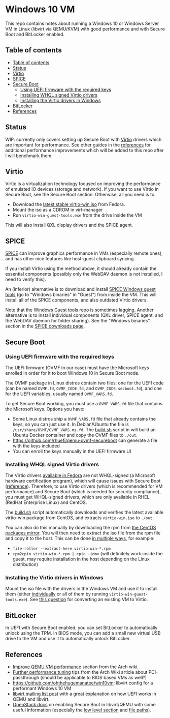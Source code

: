 # Windows 10 VM

This repo contains notes about running a Windows 10 or Windows Server VM in
Linux (libvirt via QEMU/KVM) with good performance and with Secure Boot and
BitLocker enabled.

## Table of contents

- [Table of contents](#table-of-contents)
- [Status](#status)
- [Virtio](#virtio)
- [SPICE](#spice)
- [Secure Boot](#secure-boot)
  - [Using UEFI firmware with the required keys](#using-uefi-firmware-with-the-required-keys)
  - [Installing WHQL signed Virtio drivers](#installing-whql-signed-virtio-drivers)
  - [Installing the Virtio drivers in Windows](#installing-the-virtio-drivers-in-windows)
- [BitLocker](#bitlocker)
- [References](#references)

## Status

WIP: currently only covers setting up Secure Boot with [Virtio](#virtio) drivers
which are important for performance. See other guides in the
[references](#references) for additional performance improvements which will be
added to this repo after I will benchmark them.

## Virtio

Virtio is a virtualization technology focused on improving the performance of
emulated IO devices (storage and network). If you want to use Virtio in Secure
Boot, see the Secure Boot section. Otherwise, all you need is to:

- Download the
  [latest stable virtio-win iso](https://fedorapeople.org/groups/virt/virtio-win/direct-downloads/stable-virtio/virtio-win.iso)
  from Fedora.
- Mount the iso as a CDROM in virt-manager
- Run `virtio-win-guest-tools.exe` from the drive inside the VM

This will also install QXL display drivers and the SPICE agent.

## SPICE

[SPICE](https://www.spice-space.org/spice-user-manual.html) can improve graphics
performance in VMs (especially remote ones), and has other nice features like
host-guest clipboard syncing.

If you install Virtio using the method above, it should already contain the
essential components (possibly only the WebDAV daemon is not installed, I need
to verify this).

An (inferior) alternative is to download and install
[SPICE Windows guest tools](https://www.spice-space.org/download.html) (go to
"Windows binaries" in "Guest") from inside the VM. This will install all of the
SPICE components, and also outdated Virtio drivers.

Note that the
[Windows Guest tools repo](https://gitlab.freedesktop.org/spice/win32/spice-nsis)
is sometimes lagging. Another alternative is to install individual components
(QXL driver, SPICE agent, and the WebDAV daemon for folder sharing). See the
"Windows binaries" section in the
[SPICE downloads page](https://www.spice-space.org/download.html).

## Secure Boot

### Using UEFI firmware with the required keys

The UEFI firmware (OVMF in our case) must have the Microsoft keys enrolled in
order for it to boot Windows 10 in Secure Boot mode.

The OVMF package in Linux distros contain two files: one for the UEFI code (can
be named `OVMF.fd`, `OVMF_CODE.fd`, and `OVMF_CODE.secboot.fd`), and one for the
UEFI variables, usually named `OVMF_VARS.fd`.

To get Secure Boot working, you must use a `OVMF_VARS.fd` file that contains the
Microsoft keys. Options you have:

- Some Linux distros ship a `OVMF_VARS.fd` file that already contains the keys,
  so you can just use it. In Debian/Ubuntu the file is
  `/usr/share/OVMF/OVMF_VARS.ms.fd`. The [build.sh](./build.sh) script in will
  build an Ubuntu Docker container and copy the OVMF files to `./out`.
- <https://github.com/rhuefi/qemu-ovmf-secureboot> can generate a file with the
  keys included
- You can enroll the keys manually in the UEFI firmware UI

### Installing WHQL signed Virtio drivers

The Virtio drivers
[available in Fedora](https://docs.fedoraproject.org/en-US/quick-docs/creating-windows-virtual-machines-using-virtio-drivers/index.html#virtio-win-direct-downloads)
are not WHQL-signed (a Microsoft hardware certification program), which will
cause issues with Secure Boot
([reference](https://teams.microsoft.com/l/message/19:c0b91625615749b7bab11ca6cacb4784@thread.skype/1590069755600?tenantId=72f988bf-86f1-41af-91ab-2d7cd011db47&groupId=5e84b409-683b-44b3-af81-a2900a48b8a7&parentMessageId=1589810528154&teamName=Microsoft%20%E2%9D%A4%20Linux&channelName=Windows%20VM%20tips%2C%20tricks%2C%20and%20help&createdTime=1590069755600)).
Therefore, to use Virtio drivers (which is recommended for VM performance) and
Secure Boot (which is needed for security compliance), you must get WHQL-signed
drivers, which are only available in RHEL (RedHat Enterprise Linux) and CentOS.

The [build.sh](./build.sh) script automatically downloads and verifies the
latest available virtio-win package from CentOS, and extracts `virtio-win.iso`
to `./out`.

You can also do this manually by downloading the rpm from
[the CentOS packages mirror](http://mirror.centos.org/centos/8-stream/AppStream/x86_64/os/Packages).
You will then need to extract the iso file from the rpm file and copy it to the
host. This can be done
[in multiple ways](https://stackoverflow.com/questions/18787375/how-do-i-extract-the-contents-of-an-rpm),
for example:

- `file-roller --extract-here virtio-win-*.rpm`
- `rpm2cpio virtio-win-*.rpm | cpio -idmv` (will definitely work inside the
  guest, may require installation in the host depending on the Linux
  distribution)

### Installing the Virtio drivers in Windows

Mount the iso file with the drivers in the Windows VM and use it to install them
(either
[individually](https://access.redhat.com/documentation/en-us/red_hat_enterprise_linux/6/html/virtualization_host_configuration_and_guest_installation_guide/form-virtualization_host_configuration_and_guest_installation_guide-para_virtualized_drivers-mounting_the_image_with_virt_manager)
or all of them by running `virtio-win-guest-tools.exe`). See
[this question](https://superuser.com/q/1057959) for converting an existing VM
to Virtio.

## BitLocker

In UEFI with Secure Boot enabled, you can set BitLocker to automatically unlock
using the TPM. In BIOS mode, you can add a small new virtual USB drive to the VM
and use it to automatically unlock BitLocker.

## References

- [Improve QEMU VM performance](https://wiki.archlinux.org/index.php/QEMU#Improve_virtual_machine_performance)
  section from the Arch wiki.
- [Further performance tuning](https://wiki.archlinux.org/index.php/PCI_passthrough_via_OVMF#Performance_tuning)
  tips from the Arch Wiki article about PCI-passthrough (should be applicable to
  BIOS based VMs as well?)
- <https://github.com/ohthehugemanatee/win10vm>: libvirt config for a performant
  Windows 10 VM
- [libvirt mailing list post](https://www.redhat.com/archives/libvir-list/2019-January/msg01004.html)
  with a great explanation on how UEFI works in QEMU and libvirt.
- [OpenStack docs](https://specs.openstack.org/openstack/nova-specs/specs/train/approved/allow-secure-boot-for-qemu-kvm-guests.html)
  on enabling Secure Boot in libvirt/QEMU with some useful information
  (especially the
  [low level section](https://specs.openstack.org/openstack/nova-specs/specs/train/approved/allow-secure-boot-for-qemu-kvm-guests.html#low-level-background-on-different-kinds-of-ovmf-builds)
  and
  [file paths](https://specs.openstack.org/openstack/nova-specs/specs/train/approved/allow-secure-boot-for-qemu-kvm-guests.html#ovmf-binary-files-and-variable-store-vars-file-paths)).
